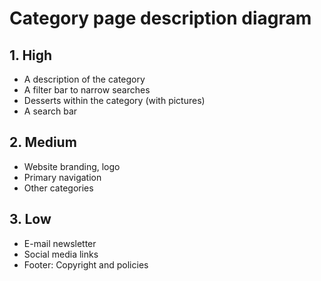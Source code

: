# Category page description diagram

## 1. High

- A description of the category
- A filter bar to narrow searches
- Desserts within the category (with pictures)
- A search bar

## 2. Medium

- Website branding, logo
- Primary navigation
- Other categories

## 3. Low

- E-mail newsletter
- Social media links
- Footer: Copyright and policies